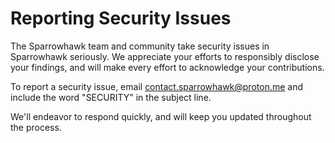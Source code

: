 # Reporting Security Issues

The Sparrowhawk team and community take security issues in Sparrowhawk seriously. We appreciate your efforts to responsibly disclose your findings, and will make every effort to acknowledge your contributions.

To report a security issue, email [contact.sparrowhawk@proton.me](mailto:contact.sparrowhawk@proton.me) and include the word "SECURITY" in the subject line.

We'll endeavor to respond quickly, and will keep you updated throughout the process.
